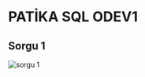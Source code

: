 # PATİKA SQL ODEV1

## Sorgu 1

![sorgu 1](https://user-images.githubusercontent.com/126318073/222707991-9173ad90-a463-4dc3-a813-ae2d7dbb0e9e.png)

